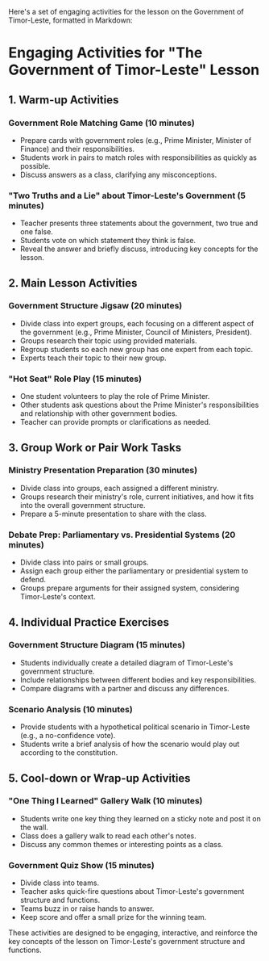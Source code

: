 Here's a set of engaging activities for the lesson on the Government of Timor-Leste, formatted in Markdown:

# Engaging Activities for "The Government of Timor-Leste" Lesson

## 1. Warm-up Activities

### Government Role Matching Game (10 minutes)
- Prepare cards with government roles (e.g., Prime Minister, Minister of Finance) and their responsibilities.
- Students work in pairs to match roles with responsibilities as quickly as possible.
- Discuss answers as a class, clarifying any misconceptions.

### "Two Truths and a Lie" about Timor-Leste's Government (5 minutes)
- Teacher presents three statements about the government, two true and one false.
- Students vote on which statement they think is false.
- Reveal the answer and briefly discuss, introducing key concepts for the lesson.

## 2. Main Lesson Activities

### Government Structure Jigsaw (20 minutes)
- Divide class into expert groups, each focusing on a different aspect of the government (e.g., Prime Minister, Council of Ministers, President).
- Groups research their topic using provided materials.
- Regroup students so each new group has one expert from each topic.
- Experts teach their topic to their new group.

### "Hot Seat" Role Play (15 minutes)
- One student volunteers to play the role of Prime Minister.
- Other students ask questions about the Prime Minister's responsibilities and relationship with other government bodies.
- Teacher can provide prompts or clarifications as needed.

## 3. Group Work or Pair Work Tasks

### Ministry Presentation Preparation (30 minutes)
- Divide class into groups, each assigned a different ministry.
- Groups research their ministry's role, current initiatives, and how it fits into the overall government structure.
- Prepare a 5-minute presentation to share with the class.

### Debate Prep: Parliamentary vs. Presidential Systems (20 minutes)
- Divide class into pairs or small groups.
- Assign each group either the parliamentary or presidential system to defend.
- Groups prepare arguments for their assigned system, considering Timor-Leste's context.

## 4. Individual Practice Exercises

### Government Structure Diagram (15 minutes)
- Students individually create a detailed diagram of Timor-Leste's government structure.
- Include relationships between different bodies and key responsibilities.
- Compare diagrams with a partner and discuss any differences.

### Scenario Analysis (10 minutes)
- Provide students with a hypothetical political scenario in Timor-Leste (e.g., a no-confidence vote).
- Students write a brief analysis of how the scenario would play out according to the constitution.

## 5. Cool-down or Wrap-up Activities

### "One Thing I Learned" Gallery Walk (10 minutes)
- Students write one key thing they learned on a sticky note and post it on the wall.
- Class does a gallery walk to read each other's notes.
- Discuss any common themes or interesting points as a class.

### Government Quiz Show (15 minutes)
- Divide class into teams.
- Teacher asks quick-fire questions about Timor-Leste's government structure and functions.
- Teams buzz in or raise hands to answer.
- Keep score and offer a small prize for the winning team.

These activities are designed to be engaging, interactive, and reinforce the key concepts of the lesson on Timor-Leste's government structure and functions.
